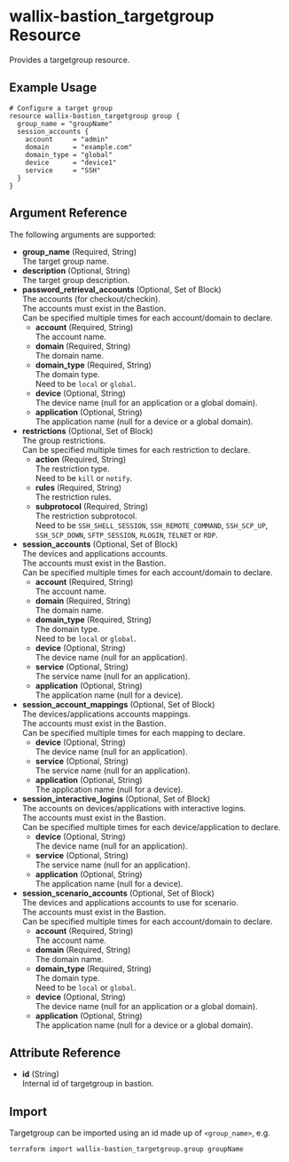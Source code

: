 # wallix-bastion_targetgroup Resource

Provides a targetgroup resource.

## Example Usage

```hcl
# Configure a target group
resource wallix-bastion_targetgroup group {
  group_name = "groupName"
  session_accounts {
    account     = "admin"
    domain      = "example.com"
    domain_type = "global"
    device      = "device1"
    service     = "SSH"
  }
}
```

## Argument Reference

The following arguments are supported:

- **group_name** (Required, String)  
  The target group name.
- **description** (Optional, String)  
  The target group description.
- **password_retrieval_accounts** (Optional, Set of Block)  
  The accounts (for checkout/checkin).  
  The accounts must exist in the Bastion.  
  Can be specified multiple times for each account/domain to declare.
  - **account** (Required, String)  
    The account name.
  - **domain** (Required, String)  
    The domain name.
  - **domain_type** (Required, String)  
    The domain type.  
    Need to be `local` or `global`.
  - **device** (Optional, String)  
    The device name (null for an application or a global domain).
  - **application** (Optional, String)  
    The application name (null for a device or a global domain).
- **restrictions** (Optional, Set of Block)  
  The group restrictions.  
  Can be specified multiple times for each restriction to declare.
  - **action** (Required, String)  
    The restriction type.  
    Need to be `kill` or `notify`.
  - **rules** (Required, String)  
    The restriction rules.
  - **subprotocol** (Required, String)  
    The restriction subprotocol.  
    Need to be `SSH_SHELL_SESSION`, `SSH_REMOTE_COMMAND`, `SSH_SCP_UP`,
    `SSH_SCP_DOWN`, `SFTP_SESSION`, `RLOGIN`, `TELNET` or `RDP`.
- **session_accounts** (Optional, Set of Block)  
  The devices and applications accounts.  
  The accounts must exist in the Bastion.  
  Can be specified multiple times for each account/domain to declare.
  - **account** (Required, String)  
    The account name.
  - **domain** (Required, String)  
    The domain name.
  - **domain_type** (Required, String)  
    The domain type.  
    Need to be `local` or `global`.
  - **device** (Optional, String)  
    The device name (null for an application).
  - **service** (Optional, String)  
    The service name (null for an application).
  - **application** (Optional, String)  
    The application name (null for a device).
- **session_account_mappings** (Optional, Set of Block)  
  The devices/applications accounts mappings.  
  The accounts must exist in the Bastion.  
  Can be specified multiple times for each mapping to declare.
  - **device** (Optional, String)  
    The device name (null for an application).
  - **service** (Optional, String)  
    The service name (null for an application).
  - **application** (Optional, String)  
    The application name (null for a device).
- **session_interactive_logins** (Optional, Set of Block)  
  The accounts on devices/applications with interactive logins.  
  The accounts must exist in the Bastion.  
  Can be specified multiple times for each device/application to declare.
  - **device** (Optional, String)  
    The device name (null for an application).
  - **service** (Optional, String)  
    The service name (null for an application).
  - **application** (Optional, String)  
    The application name (null for a device).
- **session_scenario_accounts** (Optional, Set of Block)  
  The devices and applications accounts to use for scenario.  
  The accounts must exist in the Bastion.  
  Can be specified multiple times for each account/domain to declare.
  - **account** (Required, String)  
    The account name.
  - **domain** (Required, String)  
    The domain name.
  - **domain_type** (Required, String)  
    The domain type.  
    Need to be `local` or `global`.
  - **device** (Optional, String)  
    The device name (null for an application or a global domain).
  - **application** (Optional, String)  
    The application name (null for a device or a global domain).

## Attribute Reference

- **id** (String)  
  Internal id of targetgroup in bastion.

## Import

Targetgroup can be imported using an id made up of `<group_name>`, e.g.

```shell
terraform import wallix-bastion_targetgroup.group groupName
```
